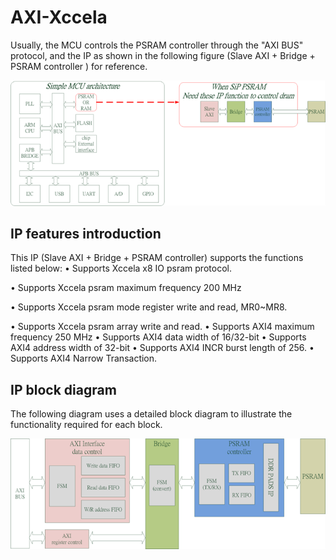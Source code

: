 # AXI-Xccela
Usually, the MCU controls the PSRAM controller through the "AXI BUS" protocol, and the IP as shown in the following figure (Slave AXI + Bridge + PSRAM controller ) for reference.
<p align="center">
  <img src="xgui/figure2.png">
</p>

## IP features introduction
This IP (Slave AXI + Bridge + PSRAM controller) supports the functions listed below:
•	Supports Xccela x8 IO psram protocol.

•	Supports Xccela psram maximum frequency 200 MHz

•	Supports Xccela psram mode register write and read, MR0~MR8.

•	Supports Xccela psram array write and read.
•	Supports AXI4 maximum frequency 250 MHz
•	Supports AXI4 data width of 16/32-bit
•	Supports AXI4 address width of 32-bit
•	Supports AXI4 INCR burst length of 256.
•	Supports AXI4 Narrow Transaction.

## IP block diagram
The following diagram uses a detailed block diagram to illustrate the functionality required for each block.
<p align="center">
  <img src="xgui/figure1.png">
</p>
 
